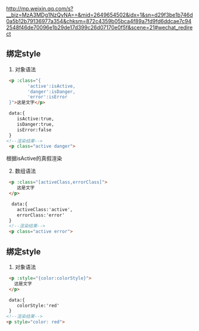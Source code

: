 http://mp.weixin.qq.com/s?__biz=MzA3MDg1NzQyNA==&mid=2649654502&idx=1&sn=d29f3be1b746d0a5b12b79136977a354&chksm=872c4359b05bca4f89a7fd9fd6ddcae7c942548f46de70096e1b29de17d399c26d07170e0f5f&scene=21#wechat_redirect

## 绑定style
1. 对象语法
```html
 <p :class="{
        'active':isActive,
        'danger':isDanger,
        'error':isError
 }">这是文字</p>

 data:{
    isActive:true,
    isDanger:true,
    isError:false
 }
<!--渲染结果-->
 <p class="active danger">
```
根据isActive的真假渲染

2. 数组语法
```html
 <p :class="[activeClass,errorClass]">
    这是文字
 </p>

  data:{
    activeClass:'active',
    errorClass:'error'
 }
 <!--渲染结果-->
 <p class="active error">
```

## 绑定style
1. 对象语法
```html
 <p :style="{color:colorStyle}">
   这是文字
 </p>

 data:{
    colorStyle:'red'
 } 
<!--渲染结果-->
<p style="color: red">
```
